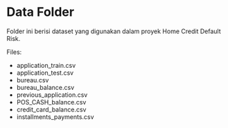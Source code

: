 # Data Folder

Folder ini berisi dataset yang digunakan dalam proyek Home Credit Default Risk.

Files:
- application_train.csv
- application_test.csv
- bureau.csv
- bureau_balance.csv
- previous_application.csv
- POS_CASH_balance.csv
- credit_card_balance.csv
- installments_payments.csv